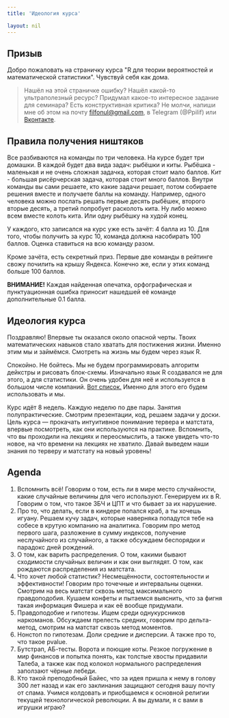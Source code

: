 ```yaml
---
title: 'Идеология курса'

layout: nil
---
```


## Призыв

Добро пожаловать на страничку курса "R для теории вероятностей и математической статистики". Чувствуй себя как дома.

> Нашёл на этой страничке ошибку? Нашёл какой-то ультраполезный ресурс? Придумал какое-то интересное задание для семинара? Есть конструктивная критика? Не молчи, напиши мне об этом на почту filfonul@gmail.com, в Telegram (@Ppilif) или [Вконтакте](https://vk.com/ppilif).

## Правила получения ништяков

Все разбиваются на команды по три человека. На курсе будет три домашки. В каждой будет два вида задач: рыбёшки и киты. Рыбёшка - маленькая и не очень сложная задачка, которая стоит мало баллов. Кит - большая рисёрчерская задача, которая стоит много баллов. Внутри команды вы сами решаете, кто какие задачи решает, потом собираете решения вместе и получаете баллы на команду. Например, одного человека можно послать решать первые десять рыбёшек, второго вторые десять, а третий попробует расколоть кита. Ну либо можно всем вместе колоть кита. Или одну рыбёшку на худой конец.

У каждого, кто записался на курс уже есть зачёт: 4 балла из 10. Для того, чтобы получить за курс 10, команда должна насобирать 100 баллов. Оценка ставиться на всю команду разом.

Кроме зачёта, есть секретный приз. Первые две команды в рейтинге свожу почилить на крышу Яндекса. Конечно же, если у этих команд больше 100 баллов.

__ВНИМАНИЕ!__ Каждая найденная опечатка, орфографическая и пунктуационная ошибка приносит нашедшей её команде дополнительные 0.1 балла.

## Идеология курса

Поздравляю! Впервые ты оказался около опасной черты. Твоих математических навыков стало хватать для постижения жизни. Именно этим мы и займёмся. Смотреть на жизнь мы будем через язык R.

Спокойно. Не бойтесь. Мы не будем программировать алгоритм дейкстры и рисовать блок-схемы. Изначально язык R создавался не для этого, а для статистики. Он очень удобен для неё и используется в большом числе компаний. [Вот список.](http://blog.revolutionanalytics.com/2014/05/companies-using-r-in-2014.html) Именно для этого его будем использовать и мы.

Курс идёт 8 недель. Каждую неделю по две пары. Занятия полупрактические. Смотрим презентации, код, решаем задачи у доски. Цель курса — прокачать интуитивное понимание тервера и матстата, впервые посмотреть, как они используются на практике. Вспомнить, что вы проходили на лекциях и переосмыслить, а также увидеть что-то новое, на что времени на лекциях не хватило. Давай выведем наши знания по терверу и матстату на новый уровень!

## Agenda

1. Вспомнить всё! Говорим о том, есть ли в мире место случайности, какие случайные величины для чего используют. Генерируем их в R. Говорим о том, что такое ЗБЧ и ЦПТ и что бывает за их нарушение.
2. Про то, что делать, если в киндере попался краб, а ты хочешь игуану. Решаем кучу задач, которые наверняка попадутся тебе на собесе в крутую компанию на аналитика. Говорим про метод первого шага, разложение в сумму индексов, получение неслучайного из случайного, а также обсуждаем беспорядки и парадокс дней рождений.
3. О том, как варить распределения. О том, какими бывают сходимости случайных величин и как они выглядят. О том, как рождаются распределения из матстата.
4. Что хочет любой статистик? Несмещённости, состоятельности и эффективности! Говорим про точечные и интервальны оценки. Смотрим на весь матстат сквозь метод максимального правдоподобия. Кушаем конфеты и пытаемся выяснить, что за фигня такая информация Фишера и как её вообще придумали.
5. Правдоподобие и гипотезы. Ищем среди однукурсников наркоманов. Обсуждаем прелесть средних, говорим про дельта-метод, смотрим на матстат сквозь метод моментов.
6. Нонстоп по гипотезам. Доли средние и дисперсии. А также про то, что такое pvalue.
7. Бутстрап, АБ-тесты. Ворота и поющие коты. Резкое погружение в мир финансов и попытка понять, как толстые хвосты придавили Талеба, а также как под колокол нормального распределения заползают чёрные лебеди.
8. Кто такой преподобный Байес, что за идея пришла к нему в голову 300 лет назад и как его заклинания защищают сегодня вашу почту от спама. Учимся колдовать и приобщаемся к основной религии текущей технологической революции. А вы думали, я с вами в игрушки играю?

